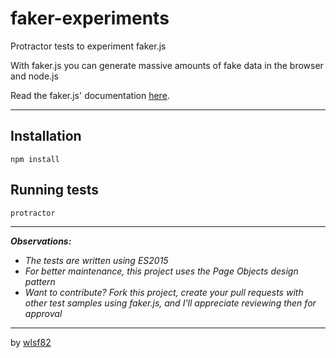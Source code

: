 # faker-experiments
Protractor tests to experiment faker.js

With faker.js you can generate massive amounts of fake data in the browser and node.js

Read the faker.js' documentation [here](http://marak.github.io/faker.js/#toc1__anchor).

___

## Installation

```
npm install
```

## Running tests

```
protractor
```

___

_**Observations:**_

* _The tests are written using ES2015_
* _For better maintenance, this project uses the Page Objects design pattern_ 
* _Want to contribute? Fork this project, create your pull requests with other test samples using faker.js, and I'll appreciate reviewing then for approval_

___

by [wlsf82](http://github.com/wlsf82)
